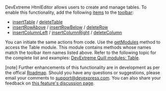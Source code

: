 DevExtreme HtmlEditor allows users to create and manage tables. To enable this functionality, add the following [items](/Documentation/ApiReference/UI_Components/dxHtmlEditor/Configuration/toolbar/items/) to the [toolbar](/Documentation/ApiReference/UI_Components/dxHtmlEditor/Configuration/toolbar/):

- <a href="https://github.com/DevExpress/devextreme-quill/blob/master/docs/modules/table.md#inserttable" target="_blank">insertTable</a> / <a href="https://github.com/DevExpress/devextreme-quill/blob/master/docs/modules/table.md#deletetable" target="_blank">deleteTable</a>
- <a href="https://github.com/DevExpress/devextreme-quill/blob/master/docs/modules/table.md#insertrowabove" target="_blank">insertRowAbove</a> / <a href="https://github.com/DevExpress/devextreme-quill/blob/master/docs/modules/table.md#insertrowbelow" target="_blank">insertRowBelow</a> / <a href="https://github.com/DevExpress/devextreme-quill/blob/master/docs/modules/table.md#deleterow" target="_blank">deleteRow</a>
- <a href="https://github.com/DevExpress/devextreme-quill/blob/master/docs/modules/table.md#insertcolumnleft" target="_blank">insertColumnLeft</a> / <a href="https://github.com/DevExpress/devextreme-quill/blob/master/docs/modules/table.md#insertcolumnright" target="_blank">insertColumnRight</a> / <a href="https://github.com/DevExpress/devextreme-quill/blob/master/docs/modules/table.md#deletecolumn" target="_blank">deleteColumn</a>

You can initiate the same actions from code. Use the [getModules](/Documentation/ApiReference/UI_Components/dxHtmlEditor/Methods/#getModulemoduleName) method to access the Table module. This module contains methods whose names match the toolbar item names listed above. Refer to the following topic for the complete list and examples: <a href="https://github.com/DevExpress/devextreme-quill/blob/master/docs/modules/table.md" target="_blank">DevExtreme Quill modules: Table</a>.

[note] Further enhancements of this functionality are in development as per the offical <a href="https://js.devexpress.com/Roadmap/#HTMLEditor" target="_blank">Roadmap</a>. Should you have any questions or suggestions, please email your comments to <a href="mailto:support@devexpress.com">support@devexpress.com</a>. You can also share your feedback on <a href="https://github.com/DevExpress/DevExtreme/issues/16538" target="_blank">this feature's discussion page</a>.
